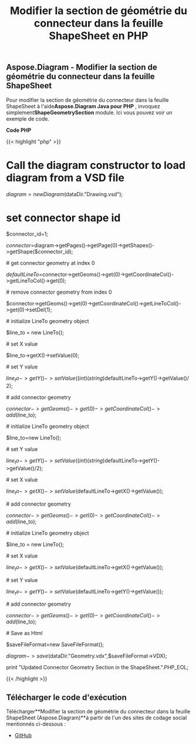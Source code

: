 ﻿---
title: Modifier la section de géométrie du connecteur dans la feuille ShapeSheet en PHP
type: docs
weight: 10
url: /fr/java/edit-connector-geometry-section-in-the-shapesheet-in-php/
---
## **Aspose.Diagram - Modifier la section de géométrie du connecteur dans la feuille ShapeSheet**
 Pour modifier la section de géométrie du connecteur dans la feuille ShapeSheet à l'aide**Aspose.Diagram Java pour PHP** , invoquez simplement**ShapeGeometrySection** module. Ici vous pouvez voir un exemple de code.

**Code PHP**

{{< highlight "php" >}}

 # Call the diagram constructor to load diagram from a VSD file

$diagram=new Diagram($dataDir."Drawing.vsd");

# set connector shape id

$connector_id=1;

$connector=$diagram->getPages()->getPage(0)->getShapes()->getShape($connector_id);

\# get connector geometry at index 0

$defaultLineTo=$connector->getGeoms()->get(0)->getCoordinateCol()->getLineToCol()->get(0);

\# remove connector geometry from index 0

$connector->getGeoms()->get(0)->getCoordinateCol()->getLineToCol()->get(0)->setDel(1);

\# initialize LineTo geometry object

$line_to = new LineTo();

\# set X value

$line_to->getX()->setValue(0);

\# set Y value

$line_to->getY()->setValue((int)(string)$defaultLineTo->getY()->getValue()/ 2);

\# add connector geometry

$connector->getGeoms()->get(0)->getCoordinateCol()->add($line_to);

\# initialize LineTo geometry object

$line_to=new LineTo();

\# set Y value

$line_to->getY()->setValue((int)(string)$defaultLineTo->getY()->getValue()/2);

\# set X value

$line_to->getX()->setValue($defaultLineTo->getX()->getValue());

\# add connector geometry

$connector->getGeoms()->get(0)->getCoordinateCol()->add($line_to);

\# initialize LineTo geometry object

$line_to = new LineTo();

\# set X value

$line_to->getX()->setValue($defaultLineTo->getX()->getValue());

\# set Y value

$line_to->getY()->setValue($defaultLineTo->getY()->getValue());

\# add connector geometry

$connector->getGeoms()->get(0)->getCoordinateCol()->add($line_to);

\# Save as Html

$saveFileFormat=new SaveFileFormat();

$diagram->save($dataDir."Geometry.vdx",$saveFileFormat->VDX);

print "Updated Connector Geometry Section in the ShapeSheet.".PHP_EOL;

{{< /highlight >}}
## **Télécharger le code d'exécution**
 Télécharger**Modifier la section de géométrie du connecteur dans la feuille ShapeSheet (Aspose.Diagram)**à partir de l'un des sites de codage social mentionnés ci-dessous :

- [GitHub](https://github.com/asposediagram/Aspose.Diagram-for-Java/blob/master/Plugins/Aspose_Diagram_Java_for_PHP/src/aspose/diagram/WorkingwithGeometrySection/ShapeGeometrySection.php)
